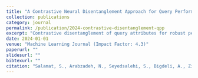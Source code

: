 ```yaml
---
title: "A Contrastive Neural Disentanglement Approach for Query Performance Prediction"
collection: publications
category: journal
permalink: /publication/2024-contrastive-disentanglement-qpp
excerpt: "Contrastive disentanglement of query attributes for robust performance prediction in retrieval."
date: 2024-01-01
venue: "Machine Learning Journal (Impact Factor: 4.3)"
paperurl: ""
slidesurl: ""
bibtexurl: ""
citation: "Salamat, S., Arabzadeh, N., Seyedsalehi, S., Bigdeli, A., Zihayat, M., & Bagheri, E. (2024). A Contrastive Neural Disentanglement Approach for Query Performance Prediction. <i>Machine Learning Journal</i>."
---
```

